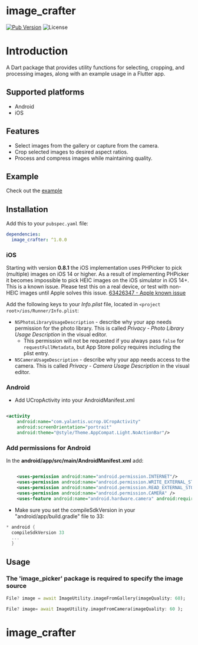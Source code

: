 
# image_crafter
[![Pub Version](https://img.shields.io/pub/v/image_crafter)](https://pub.dev/packages/image_crafter)
![License](https://img.shields.io/badge/license-MIT-blue.svg)

# Introduction
A Dart package that provides utility functions for selecting, cropping, and processing images, 
along with an example usage in a Flutter app.

## Supported platforms
- Android
- iOS

## Features

- Select images from the gallery or capture from the camera.
- Crop selected images to desired aspect ratios.
- Process and compress images while maintaining quality.

## Example
Check out the [example](https://github.com/AniketDKanade/image_crafter.git)

## Installation

Add this to your `pubspec.yaml` file:

```yaml
dependencies:
  image_crafter: ^1.0.0
```
### iOS

Starting with version **0.8.1** the iOS implementation uses PHPicker to pick
(multiple) images on iOS 14 or higher.
As a result of implementing PHPicker it becomes impossible to pick HEIC images
on the iOS simulator in iOS 14+. This is a known issue. Please test this on a
real device, or test with non-HEIC images until Apple solves this issue.
[63426347 - Apple known issue](https://www.google.com/search?q=63426347+apple&sxsrf=ALeKk01YnTMid5S0PYvhL8GbgXJ40ZS[…]t=gws-wiz&ved=0ahUKEwjKh8XH_5HwAhWL_rsIHUmHDN8Q4dUDCA8&uact=5)

Add the following keys to your _Info.plist_ file, located in
`<project root>/ios/Runner/Info.plist`:

* `NSPhotoLibraryUsageDescription` - describe why your app needs permission for
  the photo library. This is called _Privacy - Photo Library Usage Description_ in
  the visual editor.
    * This permission will not be requested if you always pass `false` for
      `requestFullMetadata`, but App Store policy requires including the plist
      entry.
* `NSCameraUsageDescription` - describe why your app needs access to the camera.
  This is called _Privacy - Camera Usage Description_ in the visual editor.

### Android

- Add UCropActivity into your AndroidManifest.xml

````xml

<activity
    android:name="com.yalantis.ucrop.UCropActivity"
    android:screenOrientation="portrait"
    android:theme="@style/Theme.AppCompat.Light.NoActionBar"/>

````
### Add permissions for Android
In the **android/app/src/main/AndroidManifest.xml** add:
```xml

    <uses-permission android:name="android.permission.INTERNET"/>
    <uses-permission android:name="android.permission.WRITE_EXTERNAL_STORAGE" />
    <uses-permission android:name="android.permission.READ_EXTERNAL_STORAGE" />
    <uses-permission android:name="android.permission.CAMERA" />
    <uses-feature android:name="android.hardware.camera" android:required="true" />

```

* Make sure you set the compileSdkVersion in your "android/app/build.gradle" file to 33:

`````gradle
* android {
  compileSdkVersion 33
  ...
  }
`````

## Usage
### The 'image_picker' package is required to specify the image source
```dart
File? image = await ImageUtility.imageFromGallery(imageQuality: 60);

File? image= await ImageUtility.imageFromCamera(imageQuality: 60 );

```
# image_crafter
